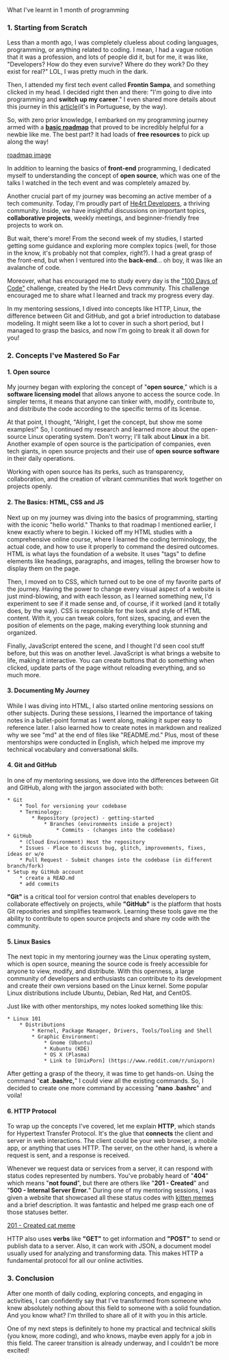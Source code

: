 What I've learnt in 1 month of programming

### 1. **Starting from Scratch**
Less than a month ago, I was completely clueless about coding languages, programming, or anything related to coding. I mean, I had a vague notion that it was a profession, and lots of people did it, but for me, it was like, "Developers? How do they even survive? Where do they work? Do they exist for real?" LOL, I was pretty much in the dark.

Then, I attended my first tech event called **Frontin Sampa**, and something clicked in my head. I decided right then and there: "I'm going to dive into programming and **switch up my career**." I even shared more details about this journey in this [article](https://dev.to/acamikuro/-uma-produtora-de-tv-no-mundo-dev-44p3)(it's in Portuguese, by the way).


So, with zero prior knowledge, I embarked on my programming journey armed with a [**basic roadmap**]([https://trilha.info/roadmap/frontend](https://trilha.info/roadmap/frontend)) that proved to be incredibly helpful for a newbie like me. The best part? It had loads of **free resources** to pick up along the way!

[roadmap image](https://imgur.com/a/ZpAqEjp)

In addition to learning the basics of **front-end** programming, I dedicated myself to understanding the concept of **open source**, which was one of the talks I watched in the tech event and was completely amazed by.

Another crucial part of my journey was becoming an active member of a tech community. Today, I'm proudly part of [He4rt Developers](https://discord.gg/he4rt), a thriving community. Inside, we have insightful discussions on important topics, **collaborative projects**, weekly meetings, and beginner-friendly free projects to work on.

But wait, there's more! From the second week of my studies, I started getting some guidance and exploring more complex topics (well, for those in the know, it's probably not that complex, right?). I had a great grasp of the front-end, but when I ventured into the **back-end**... oh boy, it was like an avalanche of code.

Moreover, what has encouraged me to study every day is the ["100 Days of Code"](https://www.100diasdecodigo.dev/#comoParticipar) challenge, created by the He4rt Devs community. This challenge encouraged me to share what I learned and track my progress every day.

In my mentoring sessions, I dived into concepts like HTTP, Linux, the difference between Git and GitHub, and got a brief introduction to database modeling. It might seem like a lot to cover in such a short period, but I managed to grasp the basics, and now I'm going to break it all down for you!
### 2. Concepts I've Mastered So Far

#### 1. Open source
My journey began with exploring the concept of "**open source**," which is a **software licensing model** that allows anyone to access the source code. In simpler terms, it means that anyone can tinker with, modify, contribute to, and distribute the code according to the specific terms of its license.

At that point, I thought, "Alright, I get the concept, but show me some examples!" So, I continued my research and learned more about the open-source Linux operating system. Don't worry; I'll talk about **Linux** in a bit. Another example of open source is the participation of companies, even tech giants, in open source projects and their use of **open source software** in their daily operations.

Working with open source has its perks, such as transparency, collaboration, and the creation of vibrant communities that work together on projects openly.

#### 2. The Basics: HTML, CSS and JS
Next up on my journey was diving into the basics of programming, starting with the iconic "hello world." Thanks to that roadmap I mentioned earlier, I knew exactly where to begin. I kicked off my HTML studies with a comprehensive online course, where I learned the coding terminology, the actual code, and how to use it properly to command the desired outcomes. HTML is what lays the foundation of a website. It uses "tags" to define elements like headings, paragraphs, and images, telling the browser how to display them on the page.

Then, I moved on to CSS, which turned out to be one of my favorite parts of the journey. Having the power to change every visual aspect of a website is just mind-blowing, and with each lesson, as I learned something new, I'd experiment to see if it made sense and, of course, if it worked (and it totally does, by the way). CSS is responsible for the look and style of HTML content. With it, you can tweak colors, font sizes, spacing, and even the position of elements on the page, making everything look stunning and organized.

Finally, JavaScript entered the scene, and I thought I'd seen cool stuff before, but this was on another level. JavaScript is what brings a website to life, making it interactive. You can create buttons that do something when clicked, update parts of the page without reloading everything, and so much more.

#### 3. Documenting My Journey
While I was diving into HTML, I also started online mentoring sessions on other subjects. During these sessions, I learned the importance of taking notes in a bullet-point format as I went along, making it super easy to reference later. I also learned how to create notes in markdown and realized why we see "md" at the end of files like "README.md." Plus, most of these mentorships were conducted in English, which helped me improve my technical vocabulary and conversational skills.
#### 4. Git and GitHub
In one of my mentoring sessions, we dove into the differences between Git and GitHub, along with the jargon associated with both:

```
* Git
	* Tool for versioning your codebase
	* Terminology:
		* Repository (project) - getting-started
			* Branches (environments inside a project)
				* Commits - (changes into the codebase)
* GitHub
	* (Cloud Environment) Host the repository
	* Issues - Place to discuss bug, glitch, improvements, fixes, ideas or w/e
	* Pull Request - Submit changes into the codebase (in different branch/fork)
* Setup my GitHub account
	* create a READ.md 
	* add commits 
```

**"Git"** is a critical tool for version control that enables developers to collaborate effectively on projects, while **"GitHub"** is the platform that hosts Git repositories and simplifies teamwork. Learning these tools gave me the ability to contribute to open source projects and share my code with the community.


#### 5. Linux Basics
The next topic in my mentoring journey was the Linux operating system, which is open source, meaning the source code is freely accessible for anyone to view, modify, and distribute. With this openness, a large community of developers and enthusiasts can contribute to its development and create their own versions based on the Linux kernel. Some popular Linux distributions include Ubuntu, Debian, Red Hat, and CentOS.

Just like with other mentorships, my notes looked something like this:

```
* Linux 101
	* Distributions
		* Kernel, Package Manager, Drivers, Tools/Tooling and Shell
		* Graphic Environment: 
			* Gnome (Ubuntu)
			* Kubuntu (KDE)
			* OS X (Plasma)
			* Link to [UnixPorn] (https://www.reddit.com/r/unixporn)
```

After getting a grasp of the theory, it was time to get hands-on. Using the command "**cat .bashrc,**" I could view all the existing commands. So, I decided to create one more command by accessing "**nano .bashrc**" and voila!
#### 6. HTTP Protocol
To wrap up the concepts I've covered, let me explain **HTTP**, which stands for Hypertext Transfer Protocol. It's the glue that **connects** the client and server in web interactions. The client could be your web browser, a mobile app, or anything that uses HTTP. The server, on the other hand, is where a request is sent, and a response is received.

Whenever we request data or services from a server, it can respond with status codes represented by numbers. You've probably heard of "**404**" which means "**not found**", but there are others like "**201 - Created**" and "**500 - Internal Server Error.**" During one of my mentoring sessions, I was given a website that showcased all these status codes with [kitten memes](https://http.cat/) and a brief description. It was fantastic and helped me grasp each one of those statuses better.

[201 - Created cat meme](https://imgur.com/a/OO58ioL) 

HTTP also uses **verbs** like **"GET"** to get information and **"POST"** to send or publish data to a server. Also, it can work with JSON, a document model usually used  for analyzing and transforming data. This makes HTTP a fundamental protocol for all our online activities.
### 3. Conclusion
After one month of daily coding, exploring concepts, and engaging in activities, I can confidently say that I've transformed from someone who knew absolutely nothing about this field to someone with a solid foundation. And you know what? I'm thrilled to share all of it with you in this article.

One of my next steps is definitely to hone my practical and technical skills (you know, more coding), and who knows, maybe even apply for a job in this field. The career transition is already underway, and I couldn't be more excited!
